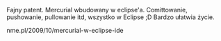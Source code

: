 Fajny patent. Mercurial wbudowany w eclipse'a. Comittowanie, pushowanie, pullowanie itd, wszystko w Eclipse ;D Bardzo ułatwia życie.

nme.pl/2009/10/mercurial-w-eclipse-ide